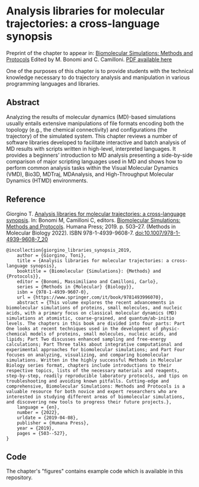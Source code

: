 # Analysis libraries for molecular trajectories: a cross-language synopsis

Preprint of the chapter to appear in: [Biomolecular Simulations: Methods and Protocols](https://www.springer.com/it/book/9781493996070) Edited by M. Bonomi and C. Camilloni. [PDF available here](giorgino_chapter.pdf)

One of the purposes of this chapter is to provide students with the technical knowledge necessary to do trajectory analysis and manipulation in various programming languages and libraries.

## Abstract

Analyzing the results of molecular dynamics (MD)-based simulations usually entails extensive manipulations of file formats encoding both the topology (e.g., the chemical connectivity) and configurations (the trajectory) of the simulated system. This chapter reviews a number of software libraries developed to facilitate interactive and batch analysis of MD results with scripts written in high-level, interpreted languages. It provides a beginners’ introduction to MD analysis presenting a side-by-side comparison of major scripting languages used in MD and shows how to perform common analysis tasks within the Visual Molecular Dynamics (VMD), Bio3D, MDTraj, MDAnalysis, and High-Throughput Molecular Dynamics (HTMD) environments.

## Reference

Giorgino T. [Analysis libraries for molecular trajectories: a cross-language synopsis](https://link.springer.com/protocol/10.1007/978-1-4939-9608-7_20). In: Bonomi M, Camilloni C, editors. [Biomolecular Simulations: Methods and Protocols](https://www.springer.com/it/book/9781493996070). Humana Press; 2019. p. 503–27. (Methods in Molecular Biology 2022).  ISBN 978-1-4939-9608-7.  [doi:10.1007/978-1-4939-9608-7_20](https://doi.org/10.1007/978-1-4939-9608-7_20)

```
@incollection{giorgino_libraries_synopsis_2019,
	author = {Giorgino, Toni},
	title = {Analysis libraries for molecular trajectories: a cross-language synopsis},
	booktitle = {Biomolecular {Simulations}: {Methods} and {Protocols}},
	editor = {Bonomi, Massimiliano and Camilloni, Carlo},
	series = {Methods in {Molecular} {Biology}},
	isbn = {978-1-4939-9607-0},
	url = {https://www.springer.com/it/book/9781493996070},
	abstract = {This volume explores the recent advancements in biomolecular simulations of proteins, small molecules, and nucleic acids, with a primary focus on classical molecular dynamics (MD) simulations at atomistic, coarse-grained, and quantum/ab-initio levels. The chapters in this book are divided into four parts: Part One looks at recent techniques used in the development of physic-chemical models of proteins, small molecules, nucleic acids, and lipids; Part Two discusses enhanced sampling and free-energy calculations; Part Three talks about integrative computational and experimental approaches for biomolecular simulations; and Part Four focuses on analyzing, visualizing, and comparing biomolecular simulations. Written in the highly successful Methods in Molecular Biology series format, chapters include introductions to their respective topics, lists of the necessary materials and reagents, step-by-step, readily reproducible laboratory protocols, and tips on troubleshooting and avoiding known pitfalls. Cutting-edge and comprehensive, Biomolecular Simulations: Methods and Protocols is a valuable resource for both novice and expert researchers who are interested in studying different areas of biomolecular simulations, and discovering new tools to progress their future projects.},
	language = {en},
	number = {2022},
	urldate = {2019-04-08},
	publisher = {Humana Press},
	year = {2019},
	pages = {503--527},
}
```

## Code

The chapter's "figures" contains example code which is available in this repository.

